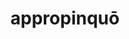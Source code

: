 ---
title: appropinquō
meaning: to approach
ch: five
pos: verb
inf: appropinquāre
secondppstem: appropinq
infend: āre
conjugation: first
---